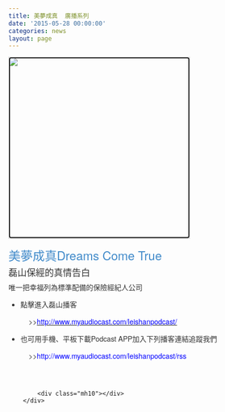 ```yaml
---
title: 美夢成真  廣播系列
date: '2015-05-28 00:00:00'
categories: news
layout: page
---
```


<div class="text">
			<div>
	<a href="http://www.myaudiocast.com/leishanpodcast/" style="box-sizing: border-box; color: rgb(42, 100, 150); outline: -webkit-focus-ring-color auto 5px; outline-offset: -2px; font-family: 'Helvetica Neue', Helvetica, Arial, sans-serif; font-size: 14px; line-height: 20px; background-image: initial; background-attachment: initial; background-size: initial; background-origin: initial; background-clip: initial; background-position: 0px 0px; background-repeat: initial;"><img src="http://cdn.myaudiocast.com/cover/14841/073e0a06b4094c29a7273b8159da8d73.jpg" style="box-sizing: border-box; border: 0px; vertical-align: middle; width: 360px;"></a>&nbsp;<br style="box-sizing: border-box; color: rgb(51, 51, 51); font-family: 'Helvetica Neue', Helvetica, Arial, sans-serif; font-size: 14px; line-height: 20px;">
	<h3 style="box-sizing: border-box; font-family: 'Helvetica Neue', Helvetica, Arial, sans-serif; font-weight: 500; line-height: 1.1; color: rgb(51, 51, 51); margin-top: 20px; margin-bottom: 10px; font-size: 24px;">
		<a href="http://www.myaudiocast.com/leishanpodcast/" style="box-sizing: border-box; color: rgb(66, 139, 202); text-decoration: none; background: 0px 0px;">美夢成真Dreams Come True</a></h3>
	<h4 style="box-sizing: border-box; font-family: 'Helvetica Neue', Helvetica, Arial, sans-serif; font-weight: 500; line-height: 1.1; color: rgb(51, 51, 51); margin-top: 10px; margin-bottom: 10px; font-size: 18px;">
		磊山保經的真情告白</h4>
	<p id="podcast-description" style="box-sizing: border-box; margin: 0px 0px 10px; color: rgb(51, 51, 51); font-family: 'Helvetica Neue', Helvetica, Arial, sans-serif; font-size: 14px; line-height: 20px;">
		唯一把幸福列為標準配備的保險經紀人公司</p>
	<ul>
		<li style="box-sizing: border-box; margin: 0px 0px 10px; color: rgb(51, 51, 51); font-family: 'Helvetica Neue', Helvetica, Arial, sans-serif; font-size: 14px; line-height: 20px;">
			點擊進入磊山播客</li>
	</ul>
	<div style="box-sizing: border-box; margin: 0px 0px 10px 40px; color: rgb(51, 51, 51); font-family: 'Helvetica Neue', Helvetica, Arial, sans-serif; font-size: 14px; line-height: 20px;">
		&gt;&gt;<a href="http://www.myaudiocast.com/leishanpodcast/"><span style="color:#0000ff;">http://www.myaudiocast.com/leishanpodcast/</span></a></div>
	<ul>
		<li style="box-sizing: border-box; margin: 0px 0px 10px; color: rgb(51, 51, 51); font-family: 'Helvetica Neue', Helvetica, Arial, sans-serif; font-size: 14px; line-height: 20px;">
			也可用手機、平板下載Podcast APP加入下列播客連結追蹤我們</li>
	</ul>
	<div style="box-sizing: border-box; margin: 0px 0px 10px 40px; color: rgb(51, 51, 51); font-family: 'Helvetica Neue', Helvetica, Arial, sans-serif; font-size: 14px; line-height: 20px;">
		<span style="text-align: right;">&gt;&gt;<span style="color:#0000ff;">http://www.myaudiocast.com/leishanpodcast/rss</span></span></div>
</div>
<div>
	&nbsp;</div>
<div>
	&nbsp;</div>

			<div class="mh10"></div>
		</div>